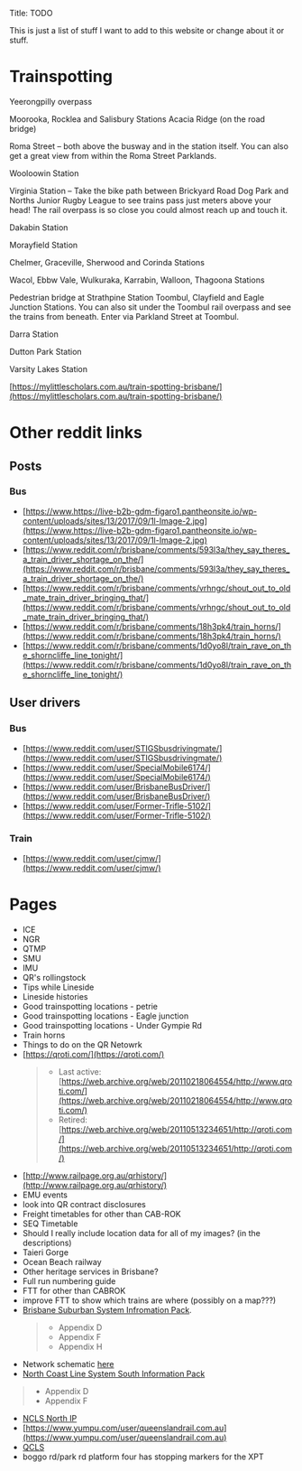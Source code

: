 Title: TODO

This is just a list of stuff I want to add to this website or change about it or stuff.

# Trainspotting

Yeerongpilly overpass

Moorooka, Rocklea and Salisbury Stations
Acacia Ridge (on the road bridge)

Roma Street – both above the busway and in the station itself. You can also get a great view from within the Roma Street Parklands.

Wooloowin Station

Virginia Station – Take the bike path between Brickyard Road Dog Park and Norths Junior Rugby League to see trains pass just meters above your head! The rail overpass is so close you could almost reach up and touch it.

Dakabin Station

Morayfield Station

Chelmer, Graceville, Sherwood and Corinda Stations

Wacol, Ebbw Vale, Wulkuraka, Karrabin, Walloon, Thagoona Stations

Pedestrian bridge at Strathpine Station
Toombul, Clayfield and Eagle Junction Stations. You can also sit under the Toombul rail overpass and see the trains from beneath. Enter via Parkland Street at Toombul.

Darra Station

Dutton Park Station

Varsity Lakes Station

[https://mylittlescholars.com.au/train-spotting-brisbane/](https://mylittlescholars.com.au/train-spotting-brisbane/)

# Other reddit links

## Posts

### Bus

- [https://www.https://live-b2b-gdm-figaro1.pantheonsite.io/wp-content/uploads/sites/13/2017/09/1l-Image-2.jpg](https://www.https://live-b2b-gdm-figaro1.pantheonsite.io/wp-content/uploads/sites/13/2017/09/1l-Image-2.jpg)
- [https://www.reddit.com/r/brisbane/comments/593l3a/they_say_theres_a_train_driver_shortage_on_the/](https://www.reddit.com/r/brisbane/comments/593l3a/they_say_theres_a_train_driver_shortage_on_the/)
- [https://www.reddit.com/r/brisbane/comments/vrhngc/shout_out_to_old_mate_train_driver_bringing_that/](https://www.reddit.com/r/brisbane/comments/vrhngc/shout_out_to_old_mate_train_driver_bringing_that/)
- [https://www.reddit.com/r/brisbane/comments/18h3pk4/train_horns/](https://www.reddit.com/r/brisbane/comments/18h3pk4/train_horns/)
- [https://www.reddit.com/r/brisbane/comments/1d0yo8l/train_rave_on_the_shorncliffe_line_tonight/](https://www.reddit.com/r/brisbane/comments/1d0yo8l/train_rave_on_the_shorncliffe_line_tonight/)

## User drivers

### Bus

- [https://www.reddit.com/user/STIGSbusdrivingmate/](https://www.reddit.com/user/STIGSbusdrivingmate/)
- [https://www.reddit.com/user/SpecialMobile6174/](https://www.reddit.com/user/SpecialMobile6174/)
- [https://www.reddit.com/user/BrisbaneBusDriver/](https://www.reddit.com/user/BrisbaneBusDriver/)
- [https://www.reddit.com/user/Former-Trifle-5102/](https://www.reddit.com/user/Former-Trifle-5102/)

### Train

- [https://www.reddit.com/user/cjmw/](https://www.reddit.com/user/cjmw/)

# Pages

- ICE
- NGR
- QTMP
- SMU
- IMU
- QR's rollingstock
- Tips while Lineside
- Lineside histories
- Good trainspotting locations - petrie
- Good trainspotting locations - Eagle junction
- Good trainspotting locations - Under Gympie Rd
- Train horns
- Things to do on the QR Netowrk
- [https://qroti.com/](https://qroti.com/)
  > - Last active: [https://web.archive.org/web/20110218064554/http://www.qroti.com/](https://web.archive.org/web/20110218064554/http://www.qroti.com/)
  > - Retired: [https://web.archive.org/web/20110513234651/http://qroti.com/](https://web.archive.org/web/20110513234651/http://qroti.com/)
- [http://www.railpage.org.au/qrhistory/](http://www.railpage.org.au/qrhistory/)
- EMU events
- look into QR contract disclosures
- Freight timetables for other than CAB-ROK
- SEQ Timetable
- Should I really include location data for all of my images? (in the descriptions)
- Taieri Gorge
- Ocean Beach railway
- Other heritage services in Brisbane?
- Full run numbering guide
- FTT for other than CABROK
- improve FTT to show which trains are where (possibly on a map???)
- [Brisbane Suburban System Infromation Pack](https://www.queenslandrail.com.au/business/acccess/Documents/Brisbane%20Metropolitan%20System%20Information%20Pack%20-%20Issue%203%20-%20October%202016.pdf).
  > - Appendix D
  > - Appendix F
  > - Appendix H
- Network schematic [here](https://www.queenslandrail.com.au/business/acccess/Access%20Undertaking%20and%20related%20documents/Queensland%20Rail%20Network%20Infrastructure%20Ownership%20Line%20Diagrams%20October%202024%20(PDF,%208.89%20MB).pdf)
- [North Coast Line System South Information Pack](https://www.queenslandrail.com.au/business/acccess/Documents/North%20Coast%20Line%20South%20System%20Information%20Pack-%20Issue%204%20-%20May%202024%20%28PDF%2C%2010.72%20MB%29.pdf)
> -  Appendix D
> -  Appendix F
- [NCLS North IP](https://www.queenslandrail.com.au/business/acccess/Documents/North%20Coast%20Line%20North%20System%20Information%20Pack-%20Issue%204%20-%20May%202024%20(PDF,%2010.72%20MB).pdf#search=North%20Coast%20Line%20System%20Information%20Pack)
- [https://www.yumpu.com/user/queenslandrail.com.au](https://www.yumpu.com/user/queenslandrail.com.au)
- [QCLS](https://www.queenslandscalemodels.com.au/Qld%20Colour%20Light%20Signalling.doc.pdf)
-  boggo rd/park rd platform four has stopping markers for the XPT
